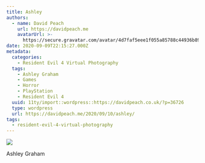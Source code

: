 ```yaml
---
title: Ashley
authors:
  - name: David Peach
    url: https://davidpeach.me
    avatarUrl: >-
      https://secure.gravatar.com/avatar/4d7faf5eee1f055a85788c44936b8995eaab6dfb004e7854ec747ccb272e91ee?s=96&d=mm&r=g
date: 2020-09-09T22:15:27.000Z
metadata:
  categories:
    - Resident Evil 4 Virtual Photography
  tags:
    - Ashley Graham
    - Games
    - Horror
    - PlayStation
    - Resident Evil 4
  uuid: 11ty/import::wordpress::https://davidpeach.co.uk/?p=36726
  type: wordpress
  url: https://davidpeach.me/2020/09/10/ashley/
tags:
  - resident-evil-4-virtual-photography
---
```

[![](/assets/resident-evil-4_20200902201113-QAOTOsJ912rf.jpg)](/assets/resident-evil-4_20200902201113-QAOTOsJ912rf.jpg)

Ashley Graham